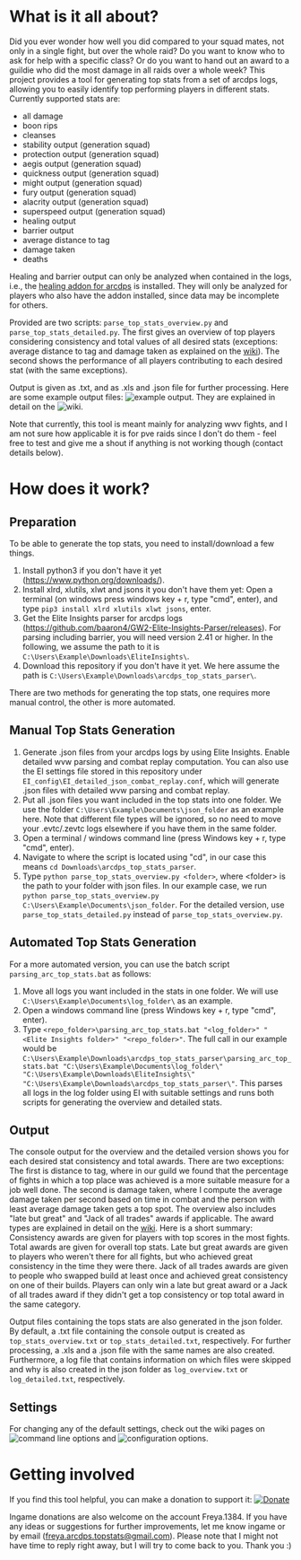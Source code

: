 # What is it all about? #

Did you ever wonder how well you did compared to your squad mates, not only in a single fight, but over the whole raid? Do you want to know who to ask for help with a specific class? Or do you want to hand out an award to a guildie who did the most damage in all raids over a whole week? This project provides a tool for generating top stats from a set of arcdps logs, allowing you to easily identify top performing players in different stats.
Currently supported stats are: 
- all damage
- boon rips
- cleanses
- stability output (generation squad)
- protection output (generation squad)
- aegis output (generation squad)
- quickness output (generation squad)
- might output (generation squad)
- fury output (generation squad)
- alacrity output (generation squad)
- superspeed output (generation squad)
- healing output
- barrier output
- average distance to tag
- damage taken
- deaths

Healing and barrier output can only be analyzed when contained in the logs, i.e., the [healing addon for arcdps](https://github.com/Krappa322/arcdps_healing_stats/releases) is installed. They will only be analyzed for players who also have the addon installed, since data may be incomplete for others.

Provided are two scripts: ```parse_top_stats_overview.py``` and ```parse_top_stats_detailed.py```. The first gives an overview of top players considering consistency and total values of all desired stats (exceptions: average distance to tag and damage taken as explained on the [wiki](https://github.com/Freyavf/arcdps_top_stats_parser/wiki/Award-Types)). The second shows the performance of all players contributing to each desired stat (with the same exceptions).

Output is given as .txt, and as .xls and .json file for further processing. 
Here are some example output files: ![example output](/example_output/). They are explained in detail on the ![wiki](https://github.com/Freyavf/arcdps_top_stats_parser/wiki/Output-Files).

Note that currently, this tool is meant mainly for analyzing wwv fights, and I am not sure how applicable it is for pve raids since I don't do them - feel free to test and give me a shout if anything is not working though (contact details below).

# How does it work? #
## Preparation ##
To be able to generate the top stats, you need to install/download a few things.
1. Install python3 if you don't have it yet (https://www.python.org/downloads/).
2. Install xlrd, xlutils, xlwt and jsons it you don't have them yet: Open a terminal (on windows press windows key + r, type "cmd", enter), and type ```pip3 install xlrd xlutils xlwt jsons```, enter.
3. Get the Elite Insights parser for arcdps logs (https://github.com/baaron4/GW2-Elite-Insights-Parser/releases). For parsing including barrier, you will need version 2.41 or higher. In the following, we assume the path to it is ```C:\Users\Example\Downloads\EliteInsights\```.
4. Download this repository if you don't have it yet. We here assume the path is ```C:\Users\Example\Downloads\arcdps_top_stats_parser\```.

There are two methods for generating the top stats, one requires more manual control, the other is more automated.
## Manual Top Stats Generation ##
1. Generate .json files from your arcdps logs by using Elite Insights. Enable detailed wvw parsing and combat replay computation. You can also use the EI settings file stored in this repository under ```EI_config\EI_detailed_json_combat_replay.conf```, which will generate .json files with detailed wvw parsing and combat replay.
2. Put all .json files you want included in the top stats into one folder. We use the folder ```C:\Users\Example\Documents\json_folder``` as an example here. Note that different file types will be ignored, so no need to move your .evtc/.zevtc logs elsewhere if you have them in the same folder.
3. Open a terminal / windows command line (press Windows key + r, type "cmd", enter).
4. Navigate to where the script is located using "cd", in our case this means ```cd Downloads\arcdps_top_stats_parser```.
5. Type ```python parse_top_stats_overview.py <folder>```, where \<folder> is the path to your folder with json files. In our example case, we run ```python parse_top_stats_overview.py C:\Users\Example\Documents\json_folder```. For the detailed version, use ```parse_top_stats_detailed.py``` instead of ```parse_top_stats_overview.py```.

## Automated Top Stats Generation ##
For a more automated version, you can use the batch script ```parsing_arc_top_stats.bat``` as follows:
1. Move all logs you want included in the stats in one folder. We will use ```C:\Users\Example\Documents\log_folder\``` as an example.
2. Open a windows command line (press Windows key + r, type "cmd", enter).
3. Type ```<repo_folder>\parsing_arc_top_stats.bat "<log_folder>" "<Elite Insights folder>" "<repo_folder>"```. The full call in our example would be ```C:\Users\Example\Downloads\arcdps_top_stats_parser\parsing_arc_top_stats.bat "C:\Users\Example\Documents\log_folder\" "C:\Users\Example\Downloads\EliteInsights\" "C:\Users\Example\Downloads\arcdps_top_stats_parser\"```. This parses all logs in the log folder using EI with suitable settings and runs both scripts for generating the overview and detailed stats.

## Output ##
The console output for the overview and the detailed version shows you for each desired stat consistency and total awards. There are two exceptions: The first is distance to tag, where in our guild we found that the percentage of fights in which a top place was achieved is a more suitable measure for a job well done. The second is damage taken, where I compute the average damage taken per second based on time in combat and the person with least average damage taken gets a top spot. The overview also includes "late but great" and "Jack of all trades" awards if applicable. The award types are explained in detail on the [wiki](https://github.com/Freyavf/arcdps_top_stats_parser/wiki/Award-Types). Here is a short summary:
Consistency awards are given for players with top scores in the most fights. Total awards are given for overall top stats. Late but great awards are given to players who weren't there for all fights, but who achieved great consistency in the time they were there. Jack of all trades awards are given to people who swapped build at least once and achieved great consistency on one of their builds. Players can only win a late but great award or a Jack of all trades award if they didn't get a top consistency or top total award in the same category. 

Output files containing the tops stats are also generated in the json folder. By default, a .txt file containing the console output is created as ```top_stats_overview.txt``` or ```top_stats_detailed.txt```, respectively. For further processing, a .xls and a .json file with the same names are also created. Furthermore, a log file that contains information on which files were skipped and why is also created in the json folder as ```log_overview.txt``` or ```log_detailed.txt```, respectively. 

## Settings ##
For changing any of the default settings, check out the wiki pages on ![command line options](https://github.com/Freyavf/arcdps_top_stats_parser/wiki/Command-line-options) and ![configuration options](https://github.com/Freyavf/arcdps_top_stats_parser/wiki/Configuration-options).

# Getting involved

If you find this tool helpful, you can make a donation to support it: [![Donate](https://img.shields.io/badge/Donate-PayPal-green.svg)](https://www.paypal.com/donate/?hosted_button_id=C5CSPXYHBGR2U) 

Ingame donations are also welcome on the account Freya.1384. If you have any ideas or suggestions for further improvements, let me know ingame or by email (freya.arcdps.topstats@gmail.com). Please note that I might not have time to reply right away, but I will try to come back to you. Thank you :)

